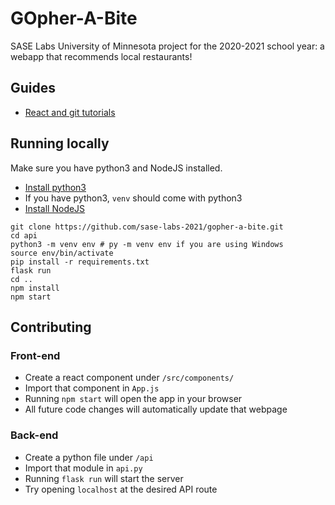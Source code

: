 # GOpher-A-Bite

SASE Labs University of Minnesota project for the 2020-2021 school year: a webapp that recommends local restaurants!

## Guides

- [React and git tutorials](https://github.com/sase-labs-2020/tutorials)

## Running locally

Make sure you have python3 and NodeJS installed.

- [Install python3](https://www.python.org/downloads/)
- If you have python3, `venv` should come with python3
- [Install NodeJS](https://nodejs.org/en/)

```
git clone https://github.com/sase-labs-2021/gopher-a-bite.git
cd api
python3 -m venv env # py -m venv env if you are using Windows
source env/bin/activate
pip install -r requirements.txt
flask run
cd ..
npm install
npm start
```

## Contributing

### Front-end

- Create a react component under `/src/components/`
- Import that component in `App.js`
- Running `npm start` will open the app in your browser
- All future code changes will automatically update that webpage

### Back-end

- Create a python file under `/api`
- Import that module in `api.py`
- Running `flask run` will start the server
- Try opening `localhost` at the desired API route